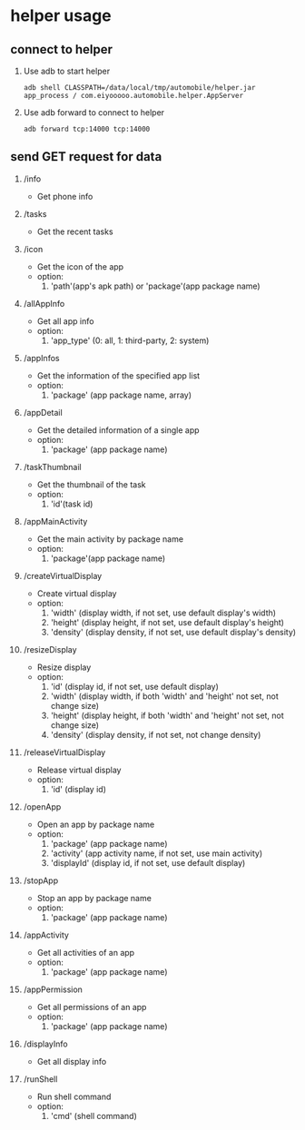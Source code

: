 # helper usage

## connect to helper
1. Use adb to start helper
    ```shell
    adb shell CLASSPATH=/data/local/tmp/automobile/helper.jar app_process / com.eiyooooo.automobile.helper.AppServer
    ```
2. Use adb forward to connect to helper
    ```shell
    adb forward tcp:14000 tcp:14000
    ```

## send GET request for data
1. /info
    - Get phone info

2. /tasks
    - Get the recent tasks

3. /icon
    - Get the icon of the app
    - option:
        1. 'path'(app's apk path) or 'package'(app package name)

4. /allAppInfo
    - Get all app info
    - option:
        1. 'app_type' (0: all, 1: third-party, 2: system)

5. /appInfos
    - Get the information of the specified app list
    - option:
        1. 'package' (app package name, array)

6. /appDetail
    - Get the detailed information of a single app
    - option:
        1. 'package' (app package name)

7. /taskThumbnail
    - Get the thumbnail of the task
    - option:
        1. 'id'(task id)

8. /appMainActivity
    - Get the main activity by package name
    - option:
        1. 'package'(app package name)

9. /createVirtualDisplay
    - Create virtual display
    - option:
        1. 'width' (display width, if not set, use default display's width)
        2. 'height' (display height, if not set, use default display's height)
        3. 'density' (display density, if not set, use default display's density)

10. /resizeDisplay
    - Resize display
    - option:
        1. 'id' (display id, if not set, use default display)
        2. 'width' (display width, if both 'width' and 'height' not set, not change size)
        3. 'height' (display height, if both 'width' and 'height' not set, not change size)
        4. 'density' (display density, if not set, not change density)

11. /releaseVirtualDisplay
    - Release virtual display
    - option:
        1. 'id' (display id)

12. /openApp
    - Open an app by package name
    - option:
        1. 'package' (app package name)
        2. 'activity' (app activity name, if not set, use main activity)
        3. 'displayId' (display id, if not set, use default display)

13. /stopApp
    - Stop an app by package name
    - option:
        1. 'package' (app package name)

14. /appActivity
    - Get all activities of an app
    - option:
        1. 'package' (app package name)

15. /appPermission
    - Get all permissions of an app
    - option:
        1. 'package' (app package name)

16. /displayInfo
    - Get all display info

17. /runShell
    - Run shell command
    - option:
        1. 'cmd' (shell command)